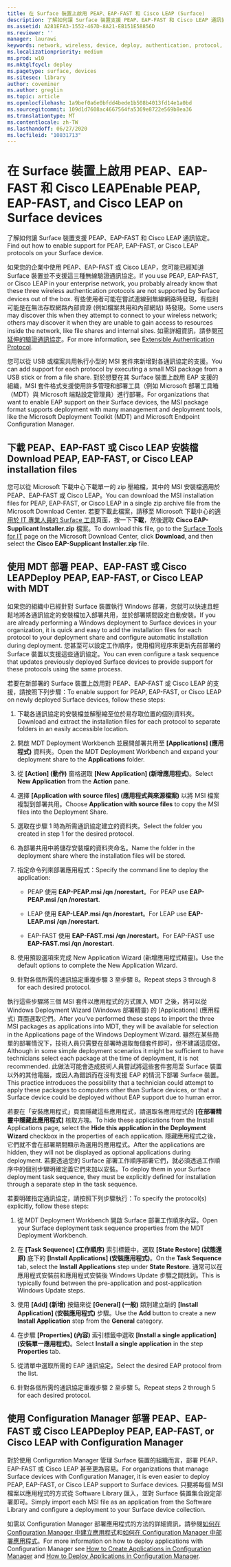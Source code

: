 ```yaml
---
title: 在 Surface 裝置上啟用 PEAP、EAP-FAST 和 Cisco LEAP (Surface)
description: 了解如何讓 Surface 裝置支援 PEAP、EAP-FAST 和 Cisco LEAP 通訊協定。
ms.assetid: A281EFA3-1552-467D-8A21-EB151E58856D
ms.reviewer: ''
manager: laurawi
keywords: network, wireless, device, deploy, authentication, protocol, 網路, 無線, 裝置, 部署, 驗證, 通訊協定
ms.localizationpriority: medium
ms.prod: w10
ms.mktglfcycl: deploy
ms.pagetype: surface, devices
ms.sitesec: library
author: coveminer
ms.author: greglin
ms.topic: article
ms.openlocfilehash: 1a9bef0a6e0bfdd4bede1b508b4013fd14e1a0bd
ms.sourcegitcommit: 109d1d7608ac4667564fa5369e8722e569b8ea36
ms.translationtype: MT
ms.contentlocale: zh-TW
ms.lasthandoff: 06/27/2020
ms.locfileid: "10831713"
---
```

# <span data-ttu-id="93c3d-104">在 Surface 裝置上啟用 PEAP、EAP-FAST 和 Cisco LEAP</span><span class="sxs-lookup"><span data-stu-id="93c3d-104">Enable PEAP, EAP-FAST, and Cisco LEAP on Surface devices</span></span>


<span data-ttu-id="93c3d-105">了解如何讓 Surface 裝置支援 PEAP、EAP-FAST 和 Cisco LEAP 通訊協定。</span><span class="sxs-lookup"><span data-stu-id="93c3d-105">Find out how to enable support for PEAP, EAP-FAST, or Cisco LEAP protocols on your Surface device.</span></span>

<span data-ttu-id="93c3d-106">如果您的企業中使用 PEAP、EAP-FAST 或 Cisco LEAP，您可能已經知道 Surface 裝置並不支援這三種無線驗證通訊協定。</span><span class="sxs-lookup"><span data-stu-id="93c3d-106">If you use PEAP, EAP-FAST, or Cisco LEAP in your enterprise network, you probably already know that these three wireless authentication protocols are not supported by Surface devices out of the box.</span></span> <span data-ttu-id="93c3d-107">有些使用者可能在嘗試連線到無線網路時發現，有些則可能是在無法存取網路內部資源 (例如檔案共用和內部網站) 時發現。</span><span class="sxs-lookup"><span data-stu-id="93c3d-107">Some users may discover this when they attempt to connect to your wireless network; others may discover it when they are unable to gain access to resources inside the network, like file shares and internal sites.</span></span> <span data-ttu-id="93c3d-108">如需詳細資訊，請參閱[可延伸的驗證通訊協定](https://technet.microsoft.com/network/bb643147)。</span><span class="sxs-lookup"><span data-stu-id="93c3d-108">For more information, see [Extensible Authentication Protocol](https://technet.microsoft.com/network/bb643147).</span></span>

<span data-ttu-id="93c3d-109">您可以從 USB 或檔案共用執行小型的 MSI 套件來新增對各通訊協定的支援。</span><span class="sxs-lookup"><span data-stu-id="93c3d-109">You can add support for each protocol by executing a small MSI package from a USB stick or from a file share.</span></span> <span data-ttu-id="93c3d-110">對於想要在其 Surface 裝置上啟用 EAP 支援的組織，MSI 套件格式支援使用許多管理和部署工具（例如 Microsoft 部署工具箱（MDT）與 Microsoft 端點設定管理員）進行部署。</span><span class="sxs-lookup"><span data-stu-id="93c3d-110">For organizations that want to enable EAP support on their Surface devices, the MSI package format supports deployment with many management and deployment tools, like the Microsoft Deployment Toolkit (MDT) and Microsoft Endpoint Configuration Manager.</span></span>

## <a href="" id="download-peap--eap-fast--or-cisco-leap-installation-files--"></a><span data-ttu-id="93c3d-111">下載 PEAP、EAP-FAST 或 Cisco LEAP 安裝檔</span><span class="sxs-lookup"><span data-stu-id="93c3d-111">Download PEAP, EAP-FAST, or Cisco LEAP installation files</span></span>


<span data-ttu-id="93c3d-112">您可以從 Microsoft 下載中心下載單一的 zip 壓縮檔，其中的 MSI 安裝檔適用於 PEAP、EAP-FAST 或 Cisco LEAP。</span><span class="sxs-lookup"><span data-stu-id="93c3d-112">You can download the MSI installation files for PEAP, EAP-FAST, or Cisco LEAP in a single zip archive file from the Microsoft Download Center.</span></span> <span data-ttu-id="93c3d-113">若要下載此檔案，請移至 Microsoft 下載中心的[適用於 IT 專業人員的 Surface 工具](https://www.microsoft.com/download/details.aspx?id=46703)頁面，按一下**下載**，然後選取 **Cisco EAP-Supplicant Installer.zip** 檔案。</span><span class="sxs-lookup"><span data-stu-id="93c3d-113">To download this file, go to the [Surface Tools for IT](https://www.microsoft.com/download/details.aspx?id=46703) page on the Microsoft Download Center, click **Download**, and then select the **Cisco EAP-Supplicant Installer.zip** file.</span></span>

## <span data-ttu-id="93c3d-114">使用 MDT 部署 PEAP、EAP-FAST 或 Cisco LEAP</span><span class="sxs-lookup"><span data-stu-id="93c3d-114">Deploy PEAP, EAP-FAST, or Cisco LEAP with MDT</span></span>


<span data-ttu-id="93c3d-115">如果您的組織中已經針對 Surface 裝置執行 Windows 部署，您就可以快速且輕鬆地將各通訊協定的安裝檔加入部署共用，並於部署期間設定自動安裝。</span><span class="sxs-lookup"><span data-stu-id="93c3d-115">If you are already performing a Windows deployment to Surface devices in your organization, it is quick and easy to add the installation files for each protocol to your deployment share and configure automatic installation during deployment.</span></span> <span data-ttu-id="93c3d-116">您甚至可以設定工作順序，使用相同程序來更新先前部署的 Surface 裝置以支援這些通訊協定。</span><span class="sxs-lookup"><span data-stu-id="93c3d-116">You can even configure a task sequence that updates previously deployed Surface devices to provide support for these protocols using the same process.</span></span>

<span data-ttu-id="93c3d-117">若要在新部署的 Surface 裝置上啟用對 PEAP、EAP-FAST 或 Cisco LEAP 的支援，請按照下列步驟：</span><span class="sxs-lookup"><span data-stu-id="93c3d-117">To enable support for PEAP, EAP-FAST, or Cisco LEAP on newly deployed Surface devices, follow these steps:</span></span>

1.  <span data-ttu-id="93c3d-118">下載各通訊協定的安裝檔並解壓縮至位於易存取位置的個別資料夾。</span><span class="sxs-lookup"><span data-stu-id="93c3d-118">Download and extract the installation files for each protocol to separate folders in an easily accessible location.</span></span>

2.  <span data-ttu-id="93c3d-119">開啟 MDT Deployment Workbench 並展開部署共用至 **\[Applications\] (應用程式)** 資料夾。</span><span class="sxs-lookup"><span data-stu-id="93c3d-119">Open the MDT Deployment Workbench and expand your deployment share to the **Applications** folder.</span></span>

3.  <span data-ttu-id="93c3d-120">從 **\[Action\] (動作)** 窗格選取 **\[New Application\] (新增應用程式)**。</span><span class="sxs-lookup"><span data-stu-id="93c3d-120">Select **New Application** from the **Action** pane.</span></span>

4.  <span data-ttu-id="93c3d-121">選擇 **\[Application with source files\] (應用程式與來源檔案)** 以將 MSI 檔案複製到部署共用。</span><span class="sxs-lookup"><span data-stu-id="93c3d-121">Choose **Application with source files** to copy the MSI files into the Deployment Share.</span></span>

5.  <span data-ttu-id="93c3d-122">選取在步驟 1 時為所需通訊協定建立的資料夾。</span><span class="sxs-lookup"><span data-stu-id="93c3d-122">Select the folder you created in step 1 for the desired protocol.</span></span>

6.  <span data-ttu-id="93c3d-123">為部署共用中將儲存安裝檔的資料夾命名。</span><span class="sxs-lookup"><span data-stu-id="93c3d-123">Name the folder in the deployment share where the installation files will be stored.</span></span>

7.  <span data-ttu-id="93c3d-124">指定命令列來部署應用程式：</span><span class="sxs-lookup"><span data-stu-id="93c3d-124">Specify the command line to deploy the application:</span></span>

    -   <span data-ttu-id="93c3d-125">PEAP 使用 **EAP-PEAP.msi /qn /norestart**。</span><span class="sxs-lookup"><span data-stu-id="93c3d-125">For PEAP use **EAP-PEAP.msi /qn /norestart**.</span></span>

    -   <span data-ttu-id="93c3d-126">LEAP 使用 **EAP-LEAP.msi /qn /norestart**。</span><span class="sxs-lookup"><span data-stu-id="93c3d-126">For LEAP use **EAP-LEAP.msi /qn /norestart**.</span></span>

    -   <span data-ttu-id="93c3d-127">EAP-FAST 使用 **EAP-FAST.msi /qn /norestart**。</span><span class="sxs-lookup"><span data-stu-id="93c3d-127">For EAP-FAST use **EAP-FAST.msi /qn /norestart**.</span></span>

8.  <span data-ttu-id="93c3d-128">使用預設選項來完成 New Application Wizard (新增應用程式精靈)。</span><span class="sxs-lookup"><span data-stu-id="93c3d-128">Use the default options to complete the New Application Wizard.</span></span>

9.  <span data-ttu-id="93c3d-129">針對各個所需的通訊協定重複步驟 3 至步驟 8。</span><span class="sxs-lookup"><span data-stu-id="93c3d-129">Repeat steps 3 through 8 for each desired protocol.</span></span>

<span data-ttu-id="93c3d-130">執行這些步驟將三個 MSI 套件以應用程式的方式匯入 MDT 之後，將可以從 Windows Deployment Wizard (Windows 部署精靈) 的 \[Applications\] (應用程式) 頁面選取它們。</span><span class="sxs-lookup"><span data-stu-id="93c3d-130">After you’ve performed these steps to import the three MSI packages as applications into MDT, they will be available for selection in the Applications page of the Windows Deployment Wizard.</span></span> <span data-ttu-id="93c3d-131">雖然在某些簡單的部署情況下，技術人員只需要在部署時選取每個套件即可，但不建議這麼做。</span><span class="sxs-lookup"><span data-stu-id="93c3d-131">Although in some simple deployment scenarios it might be sufficient to have technicians select each package at the time of deployment, it is not recommended.</span></span> <span data-ttu-id="93c3d-132">此做法可能會造成技術人員嘗試將這些套件套用至 Surface 裝置以外的其他電腦，或因人為錯誤而在沒有支援 EAP 的情況下部署 Surface 裝置。</span><span class="sxs-lookup"><span data-stu-id="93c3d-132">This practice introduces the possibility that a technician could attempt to apply these packages to computers other than Surface devices, or that a Surface device could be deployed without EAP support due to human error.</span></span>

<span data-ttu-id="93c3d-133">若要在「安裝應用程式」頁面隱藏這些應用程式，請選取各應用程式的 **[在部署精靈中隱藏此應用程式]** 核取方塊。</span><span class="sxs-lookup"><span data-stu-id="93c3d-133">To hide these applications from the Install Applications page, select the **Hide this application in the Deployment Wizard** checkbox in the properties of each application.</span></span> <span data-ttu-id="93c3d-134">隱藏應用程式之後，它們就不會在部署期間顯示為選用的應用程式。</span><span class="sxs-lookup"><span data-stu-id="93c3d-134">After the applications are hidden, they will not be displayed as optional applications during deployment.</span></span> <span data-ttu-id="93c3d-135">若要透過您的 Surface 部署工作順序部署它們，就必須透過工作順序中的個別步驟明確定義它們來加以安裝。</span><span class="sxs-lookup"><span data-stu-id="93c3d-135">To deploy them in your Surface deployment task sequence, they must be explicitly defined for installation through a separate step in the task sequence.</span></span>

<span data-ttu-id="93c3d-136">若要明確指定通訊協定，請按照下列步驟執行：</span><span class="sxs-lookup"><span data-stu-id="93c3d-136">To specify the protocol(s) explicitly, follow these steps:</span></span>

1.  <span data-ttu-id="93c3d-137">從 MDT Deployment Workbench 開啟 Surface 部署工作順序內容。</span><span class="sxs-lookup"><span data-stu-id="93c3d-137">Open your Surface deployment task sequence properties from the MDT Deployment Workbench.</span></span>

2.  <span data-ttu-id="93c3d-138">在 **\[Task Sequence\] (工作順序)** 索引標籤中，選取 **\[State Restore\] (狀態還原)** 底下的 **\[Install Applications\] (安裝應用程式)**。</span><span class="sxs-lookup"><span data-stu-id="93c3d-138">On the **Task Sequence** tab, select the **Install Applications** step under **State Restore**.</span></span> <span data-ttu-id="93c3d-139">通常可以在應用程式安裝前和應用程式安裝後 Windows Update 步驟之間找到。</span><span class="sxs-lookup"><span data-stu-id="93c3d-139">This is typically found between the pre-application and post-application Windows Update steps.</span></span>

3.  <span data-ttu-id="93c3d-140">使用 **\[Add\] (新增)** 按鈕來從 **\[General\] (一般)** 類別建立新的 **\[Install Application\] (安裝應用程式)** 步驟。</span><span class="sxs-lookup"><span data-stu-id="93c3d-140">Use the **Add** button to create a new **Install Application** step from the **General** category.</span></span>

4.  <span data-ttu-id="93c3d-141">在步驟 **\[Properties\] (內容)** 索引標籤中選取 **\[Install a single application\] (安裝單一應用程式)**。</span><span class="sxs-lookup"><span data-stu-id="93c3d-141">Select **Install a single application** in the step **Properties** tab.</span></span>

5.  <span data-ttu-id="93c3d-142">從清單中選取所需的 EAP 通訊協定。</span><span class="sxs-lookup"><span data-stu-id="93c3d-142">Select the desired EAP protocol from the list.</span></span>

6.  <span data-ttu-id="93c3d-143">針對各個所需的通訊協定重複步驟 2 至步驟 5。</span><span class="sxs-lookup"><span data-stu-id="93c3d-143">Repeat steps 2 through 5 for each desired protocol.</span></span>

## <span data-ttu-id="93c3d-144">使用 Configuration Manager 部署 PEAP、EAP-FAST 或 Cisco LEAP</span><span class="sxs-lookup"><span data-stu-id="93c3d-144">Deploy PEAP, EAP-FAST, or Cisco LEAP with Configuration Manager</span></span>


<span data-ttu-id="93c3d-145">對於使用 Configuration Manager 管理 Surface 裝置的組織而言，部署 PEAP、EAP-FAST 或 Cisco LEAP 甚至更為容易。</span><span class="sxs-lookup"><span data-stu-id="93c3d-145">For organizations that manage Surface devices with Configuration Manager, it is even easier to deploy PEAP, EAP-FAST, or Cisco LEAP support to Surface devices.</span></span> <span data-ttu-id="93c3d-146">只要將每個 MSI 檔案以應用程式的方式從 Software Library 匯入，並對 Surface 裝置集合設定部署即可。</span><span class="sxs-lookup"><span data-stu-id="93c3d-146">Simply import each MSI file as an application from the Software Library and configure a deployment to your Surface device collection.</span></span>

<span data-ttu-id="93c3d-147">如需以 Configuration Manager 部署應用程式的方法的詳細資訊，請參閱[如何在 Configuration Manager 中建立應用程式](https://technet.microsoft.com/library/gg682159.aspx)和[如何在 Configuration Manager 中部署應用程式](https://technet.microsoft.com/library/gg682082.aspx)。</span><span class="sxs-lookup"><span data-stu-id="93c3d-147">For more information on how to deploy applications with Configuration Manager see [How to Create Applications in Configuration Manager](https://technet.microsoft.com/library/gg682159.aspx) and [How to Deploy Applications in Configuration Manager](https://technet.microsoft.com/library/gg682082.aspx).</span></span>

 

 





